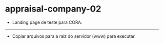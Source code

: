 # appraisal-company-02
- Landing page de teste para CORA.
---------------
* Copiar arquivos para a raiz do servidor (www) para executar.
